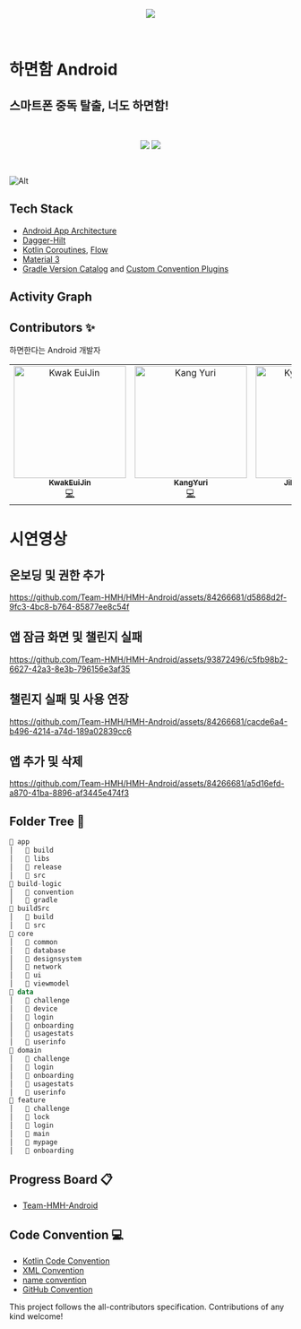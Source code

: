 <div align="center">
  <p align="center">
      <img src="https://github.com/Team-HMH/HMH-Android/assets/84266681/68a431ad-013d-4712-b9d5-ca483211a8cd"/>
  </p>
  <br />
</div>

# 하면함 Android 
## 스마트폰 중독 탈출, 너도 하면함!
<br/>
<div align="center">
  <p align="center">
    <img src="https://img.shields.io/badge/Kotlin-1.9.20-7F52FF?style=for-the-badge&logo=Kotlin&logoColor=white"/>
<!-- ALL-CONTRIBUTORS-BADGE:START - Do not remove or modify this section -->
<img src="https://img.shields.io/badge/all_contributors-3-orange.svg?style=for-the-badge"/>
<!-- ALL-CONTRIBUTORS-BADGE:END -->
  </p>
  <br />
</div>


![Alt](https://repobeats.axiom.co/api/embed/d2c401ae723c367a03ed9fb81ea6e6e7cfbee2ea.svg "Repobeats analytics image")

<h2>Tech Stack</h2>

- [Android App Architecture](https://developer.android.com/topic/architecture)
- [Dagger-Hilt](https://developer.android.com/training/dependency-injection/hilt-android)
- [Kotlin Coroutines](https://kotlinlang.org/docs/coroutines-overview.html), [Flow](https://kotlinlang.org/docs/flow.html)
- [Material 3](https://m3.material.io/)
- [Gradle Version Catalog](https://docs.gradle.org/current/userguide/platforms.html)
  and [Custom Convention Plugins](https://docs.gradle.org/current/samples/sample_convention_plugins.html)

<h2>Activity Graph</h2>

## Contributors ✨

하면한다는 Android 개발자

<!-- ALL-CONTRIBUTORS-LIST:START - Do not remove or modify this section -->
<!-- prettier-ignore-start -->
<!-- markdownlint-disable -->
<table align="center">
  <tbody>
    <tr>
      <td align="center" valign="top" width="14.28%"><a href="https://github.com/KwakEuiJin"><img src="https://github.com/Team-HMH/HMH-Android/assets/84266681/887eb00f-69de-4618-9a1c-07b2e1665da4" width="200px;" alt="Kwak EuiJin"/><br/><sub><b>KwakEuiJin</b></sub></a><br /><a href="https://github.com/Team-HMH/HMH-Android/commits?author=KwakEuiJin" title="Code">💻</a></td>
      <td align="center" valign="top" width="14.28%"><a href="https://github.com/kangyuri1114"><img src="https://github.com/Team-HMH/HMH-Android/assets/84266681/f1d5e563-74c8-4f16-a105-96a639a20f52" width="200px;" alt="Kang Yuri"/><br/><sub><b>KangYuri</b></sub></a><br /><a href="https://github.com/Team-HMH/HMH-Android/assets/84266681/eead72e1-a883-4ed0-a282-12deea8e3782" title="Code">💻</a></td>
      <td align="center" valign="top" width="14.28%"><a href="https://github.com/jihyun0v0"><img src="https://github.com/Team-HMH/HMH-Android/assets/84266681/3c1e14bd-be7e-435c-9af1-315a73aab13f" width="200px;" alt="Kyoung JiHyun"/><br /><sub><b>JiHyun Kyoung</b></sub></a><br/><a href="https://github.com/Team-HMH/HMH-Android/commits?author=jihyun0v0" title="Code">💻</a></td>
    </tr>
  </tbody>
</table>

<!-- markdownlint-restore -->
<!-- prettier-ignore-end -->

<!-- ALL-CONTRIBUTORS-LIST:END -->
<!-- prettier-ignore-start -->
<!-- markdownlint-disable -->

<!-- markdownlint-restore -->
<!-- prettier-ignore-end -->

<!-- ALL-CONTRIBUTORS-LIST:END -->

# 시연영상
## 온보딩 및 권한 추가
https://github.com/Team-HMH/HMH-Android/assets/84266681/d5868d2f-9fc3-4bc8-b764-85877ee8c54f

## 앱 잠금 화면 및 챌린지 실패
https://github.com/Team-HMH/HMH-Android/assets/93872496/c5fb98b2-6627-42a3-8e3b-796156e3af35

## 챌린지 실패 및 사용 연장
https://github.com/Team-HMH/HMH-Android/assets/84266681/cacde6a4-b496-4214-a74d-189a02839cc6

## 앱 추가 및 삭제
https://github.com/Team-HMH/HMH-Android/assets/84266681/a5d16efd-a870-41ba-8896-af3445e474f3


## Folder Tree 📁
``` kotlin
📁 app
│   📁 build
│   📁 libs
│   📁 release
│   📁 src
📁 build-logic
│   📁 convention
│   📁 gradle
📁 buildSrc
│   📁 build
│   📁 src
📁 core
│   📁 common
│   📁 database
│   📁 designsystem
│   📁 network
│   📁 ui
│   📁 viewmodel
📁 data
│   📁 challenge
│   📁 device
│   📁 login
│   📁 onboarding
│   📁 usagestats
│   📁 userinfo
📁 domain
│   📁 challenge
│   📁 login
│   📁 onboarding
│   📁 usagestats
│   📁 userinfo
📁 feature
│   📁 challenge
│   📁 lock
│   📁 login
│   📁 main
│   📁 mypage
│   📁 onboarding
```

## Progress Board 📋
- [Team-HMH-Android](https://github.com/orgs/Team-HMH/projects/1)

  
## Code Convention 💻
- [Kotlin Code Convention](https://www.notion.so/msmmx/Kotlin-Convention-5ab4410e68c949c287804d2380c51af4)
- [XML Convention](https://www.notion.so/msmmx/XML-Convention-b11209ba2b404df08f251383c7d3c316)
- [name convention](https://www.notion.so/msmmx/name-convention-ca8bab7da7314b30b2a962755854b11e)
- [GitHub Convention](https://www.notion.so/msmmx/Git-Convention-e7785302d1a94a71b8f330c5a050bc41)


This project follows the all-contributors specification. Contributions of any kind welcome!

